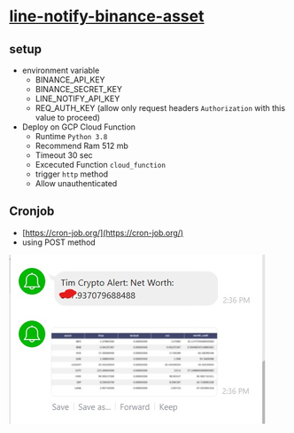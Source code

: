 # [line-notify-binance-asset](https://github.com/cjtim/line-notify-binance-asset)


## setup
- environment variable
	- BINANCE_API_KEY
	- BINANCE_SECRET_KEY
	- LINE_NOTIFY_API_KEY
	- REQ_AUTH_KEY (allow only request headers `Authorization` with this value to proceed)
- Deploy on GCP Cloud Function
	- Runtime `Python 3.8`
	- Recommend Ram 512 mb
	- Timeout 30 sec
	- Excecuted Function `cloud_function`
	- trigger `http` method
	- Allow unauthenticated

## Cronjob
- [https://cron-job.org/](https://cron-job.org/) 
- using POST method

![screenshot](https://raw.githubusercontent.com/cjtim/line-notify-binance-asset/master/img/screenshot.jpg)